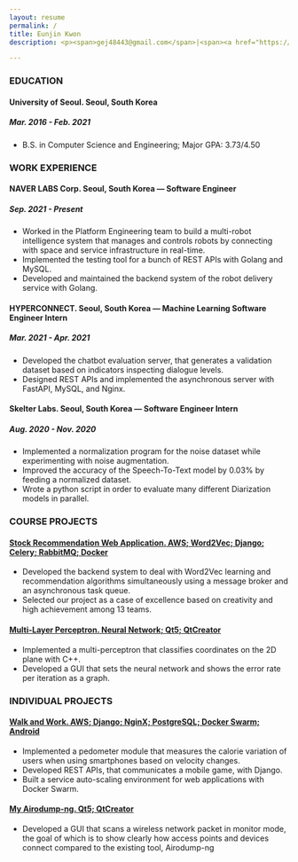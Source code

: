 ```yaml
---
layout: resume
permalink: /
title: Eunjin Kwon
description: <p><span>gej48443@gmail.com</span>|<span><a href="https://github.com/r4v3n-k">Github</a></span>|<span><a href="https://www.linkedin.com/in/eunjin-kwon-a1636114a/">Linkedin</a></span></p>

---
```


### EDUCATION

<div class="resume-item-title">
    <h4>University of Seoul.<span> Seoul, South Korea</span></h4>
    <h5>Mar. 2016 - Feb. 2021</h5>
</div>

- B.S. in Computer Science and Engineering; Major GPA: 3.73/4.50

### WORK EXPERIENCE

<div class="resume-item-title">
    <h4>NAVER LABS Corp.<span> Seoul, South Korea — Software Engineer</span></h4>
    <h5>Sep. 2021 - Present</h5>
</div>

- Worked in the Platform Engineering team to build a multi-robot intelligence system that manages and controls robots by connecting with space and service infrastructure in real-time.
- Implemented the testing tool for a bunch of REST APIs with Golang and MySQL.
- Developed and maintained the backend system of the robot delivery service with Golang.

<div class="resume-item-title">
    <h4>HYPERCONNECT.<span> Seoul, South Korea — Machine Learning Software Engineer Intern</span></h4>
    <h5>Mar. 2021 - Apr. 2021</h5>
</div>

- Developed the chatbot evaluation server, that generates a validation dataset based on indicators inspecting dialogue levels.
- Designed REST APIs and implemented the asynchronous server with FastAPI, MySQL, and Nginx.

<div class="resume-item-title">
    <h4>Skelter Labs.<span> Seoul, South Korea — Software Engineer Intern</span></h4>
    <h5>Aug. 2020 -  Nov. 2020</h5>
</div>

- Implemented a normalization program for the noise dataset while experimenting with noise augmentation.
- Improved the accuracy of the Speech-To-Text model by 0.03% by feeding a normalized dataset.
- Wrote a python script in order to evaluate many different Diarization models in parallel.

<!-- 
### CAMPUS INVOLVEMENT

<div class="resume-item-title">
    <h4>Best of the Best.<span> Korea Information Technology Research Institute</span></h4>
    <h5>Sep. 2018 - Feb. 2019</h5>
</div>

- Selected as one of 160 participants nationwide for a 6-month professional program for the information security leaders training, attended lectures, served as a project manager in the security project on tracing attackers with system files in Windows, and introduced our project at a conference in Hong Kong. 
-->

### COURSE PROJECTS

<div class="resume-item-title">
    <a href="https://github.com/r4v3n-k/college-projects/tree/master/2020-1st-Term-Capstone">
        <h4>Stock Recommendation Web Application.<span> AWS; Word2Vec; Django; Celery; RabbitMQ; Docker</span></h4>
    </a>
</div>

- Developed the backend system to deal with Word2Vec learning and recommendation algorithms simultaneously using a message broker and an asynchronous task queue.
- Selected our project as a case of excellence based on creativity and high achievement among 13 teams.

<div class="resume-item-title">
    <a href="https://github.com/r4v3n-k/college-projects/tree/master/2019-2nd-Term-basicAI">
        <h4>Multi-Layer Perceptron.<span> Neural Network; Qt5; QtCreator</span></h4>
    </a>
</div>

- Implemented a multi-perceptron that classifies coordinates on the 2D plane with C++.
- Developed a GUI that sets the neural network and shows the error rate per iteration as a graph.

### INDIVIDUAL PROJECTS

<div class="resume-item-title">
    <a href="https://www.gigdc.or.kr/product/item.php?it_id=1544421692&ca_id=101020&findType=&findWord=&page=&sort1=&sort2=">
        <h4>Walk and Work.<span> AWS; Django; NginX; PostgreSQL; Docker Swarm; Android</span></h4>
    </a>
</div>

- Implemented a pedometer module that measures the calorie variation of users when using smartphones based on velocity changes.
- Developed REST APIs, that communicates a mobile game, with Django.
- Built a service auto-scaling environment for web applications with Docker Swarm.


<div class="resume-item-title">
    <a href="https://github.com/r4v3n-k/BoB-7th/tree/master/stage-3/my_airodump">
        <h4>My Airodump-ng.<span> Qt5; QtCreator</span></h4>
    </a>
</div>

- Developed a GUI that scans a wireless network packet in monitor mode, the goal of which is to show clearly how access points and devices connect compared to the existing tool, Airodump-ng
